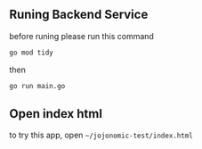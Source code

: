## Runing Backend Service
before runing please run this command
```bash
go mod tidy
```

then
```bash
go run main.go
```

## Open index html
to try this app, open `~/jojonomic-test/index.html`

